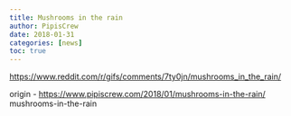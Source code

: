 ```yaml
---
title: Mushrooms in the rain
author: PipisCrew
date: 2018-01-31
categories: [news]
toc: true
---
```


https://www.reddit.com/r/gifs/comments/7ty0jn/mushrooms_in_the_rain/

origin - https://www.pipiscrew.com/2018/01/mushrooms-in-the-rain/ mushrooms-in-the-rain